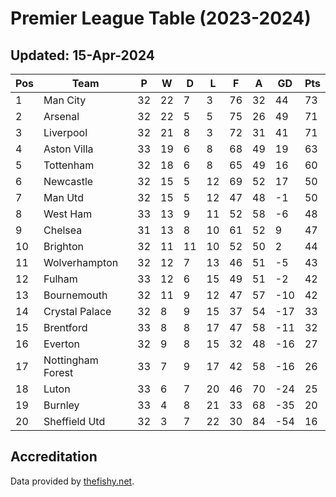 # Premier League Table (2023-2024)
## Updated: 15-Apr-2024

| Pos | Team | P | W | D | L | F | A | GD | Pts |
| --- | --- | --- | --- | --- | --- | --- | --- | --- | --- |
| 1 | Man City | 32 | 22 | 7 | 3 | 76 | 32 | 44 | 73 |
| 2 | Arsenal | 32 | 22 | 5 | 5 | 75 | 26 | 49 | 71 |
| 3 | Liverpool | 32 | 21 | 8 | 3 | 72 | 31 | 41 | 71 |
| 4 | Aston Villa | 33 | 19 | 6 | 8 | 68 | 49 | 19 | 63 |
| 5 | Tottenham | 32 | 18 | 6 | 8 | 65 | 49 | 16 | 60 |
| 6 | Newcastle | 32 | 15 | 5 | 12 | 69 | 52 | 17 | 50 |
| 7 | Man Utd | 32 | 15 | 5 | 12 | 47 | 48 | -1 | 50 |
| 8 | West Ham | 33 | 13 | 9 | 11 | 52 | 58 | -6 | 48 |
| 9 | Chelsea | 31 | 13 | 8 | 10 | 61 | 52 | 9 | 47 |
| 10 | Brighton | 32 | 11 | 11 | 10 | 52 | 50 | 2 | 44 |
| 11 | Wolverhampton | 32 | 12 | 7 | 13 | 46 | 51 | -5 | 43 |
| 12 | Fulham | 33 | 12 | 6 | 15 | 49 | 51 | -2 | 42 |
| 13 | Bournemouth | 32 | 11 | 9 | 12 | 47 | 57 | -10 | 42 |
| 14 | Crystal Palace | 32 | 8 | 9 | 15 | 37 | 54 | -17 | 33 |
| 15 | Brentford | 33 | 8 | 8 | 17 | 47 | 58 | -11 | 32 |
| 16 | Everton | 32 | 9 | 8 | 15 | 32 | 48 | -16 | 27 |
| 17 | Nottingham Forest | 33 | 7 | 9 | 17 | 42 | 58 | -16 | 26 |
| 18 | Luton | 33 | 6 | 7 | 20 | 46 | 70 | -24 | 25 |
| 19 | Burnley | 33 | 4 | 8 | 21 | 33 | 68 | -35 | 20 |
| 20 | Sheffield Utd | 32 | 3 | 7 | 22 | 30 | 84 | -54 | 16 |

## Accreditation 

Data provided by [thefishy.net](https://www.thefishy.net/).